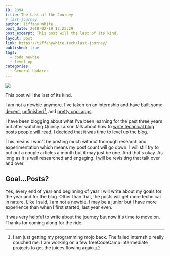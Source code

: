 ```yaml
---
ID: 2894
title: The Last of the Journey
# last-journey
author: Tiffany White
post_date: 2018-02-19 17:25:29
post_excerpt: This post will the last of its kind.
layout: post
link: https://tiffanywhite.tech/last-journey/
published: true
tags:
  - code newbie
  - level up
categories:
  - General Updates
---
```


<img src="https://res.cloudinary.com/twhiteblog/image/upload/v1528083886/josh-wilburne-75113-unsplash_akqxml.jpg" />

This post will the last of its kind.

I am not a newbie anymore. I've taken on an internship and have built some [decent](https://blog-app96.herokuapp.com/), [unfinished](https://check-yoself.herokuapp.com/)[^1], and [pretty cool apps](https://yelpcamp96.herokuapp.com/).

I have been blogging about what I've been learning for the past three years but after watching Quincy Larson talk about how to [write technical blog posts people will read](https://www.youtube.com/watch?v=Ef07Hhoc5KE), I decided that it was time to level up the blog.

This means I won't be posting much without thorough research and experimentation which means my post count will go down. I will still try to put out a couple articles a month but it may just be one. And that's okay. As long as it is well researched and engaging. I will be revisiting that talk over and over.

## Goal...Posts?

Yes, every end of year and beginning of year I will write about my goals for the year and for the blog. Other than that, the posts will get more technical in nature. Like I said, I am not a newbie. I may be a junior but I have more experience than when I first started, last year even.

It was very helpful to write about the journey but now it's time to move on. Thanks for coming along for the ride.



[^1]: I am just getting my programming mojo back. The failed internship really couched me. I am working on a few freeCodeCamp intermediate projects to get the juices flowing again.
